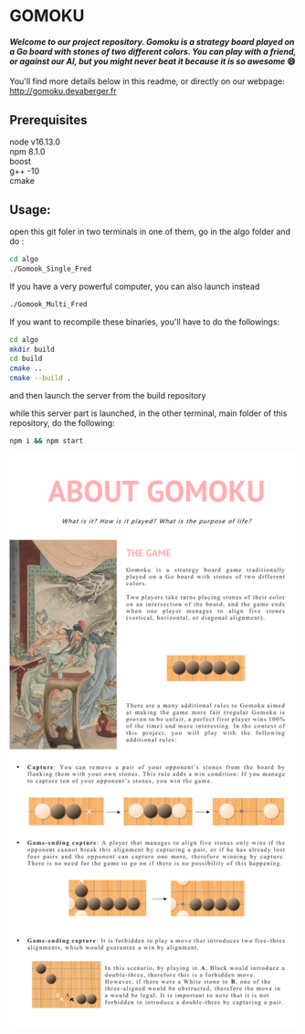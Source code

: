 # GOMOKU

#### *Welcome to our project repository. Gomoku is a strategy board played on a Go board with stones of two different colors. You can play with a friend, or against our AI, but you might never beat it because it is so awesome* :smile: </br>

You'll find more details below in this readme, or directly on our webpage: http://gomoku.deyaberger.fr

## Prerequisites
node v16.13.0 </br>
npm 8.1.0</br>
boost</br>
g++ -10</br>
cmake</br>

## Usage:
open this git foler in two terminals
in one of them, go in the algo folder and do :
```bash
cd algo
./Gomook_Single_Fred
```
If you have a very powerful computer, you can also launch instead
```bash
./Gomook_Multi_Fred
```
If you want to recompile these binaries, you'll have to do the followings:
```bash
cd algo
mkdir build
cd build
cmake ..
cmake --build .
```
and then launch the server from the build repository

while this server part is launched, in the other terminal, main folder of this repository, do the following:
```bash
npm i && npm start
```

![](./src/img/about_gomoku.png)